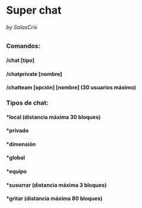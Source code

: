 # Super chat
###### by SalasCris

### Comandos:
#### /chat [tipo]
#### /chatprivate [nombre]
#### /chatteam [opción] [nombre] (30 usuarios máximo)

### Tipos de chat:
#### *local (distancia máxima 30 bloques)
#### *privado
#### *dimensión
#### *global
#### *equipo
#### *susurrar (distancia máxima 3 bloques)
#### *gritar (distancia máxima 80 bloques)